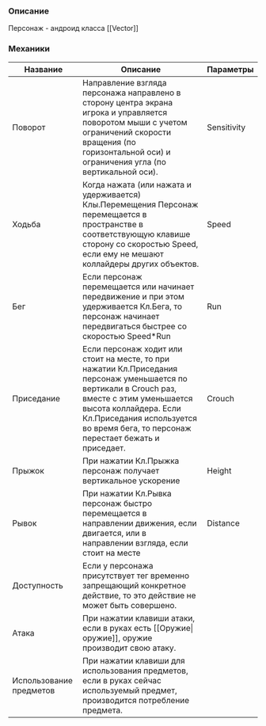 ### Описание
Персонаж - андроид класса [[Vector]]
### Механики

| Название                | Описание                                                                                                                                                                                                                                                   | Параметры   |
| ----------------------- | ---------------------------------------------------------------------------------------------------------------------------------------------------------------------------------------------------------------------------------------------------------- | ----------- |
| Поворот                 | Направление взгляда персонажа направлено в сторону центра экрана игрока и управляется поворотом мыши с учетом ограничений скорости вращения (по горизонтальной оси) и ограничения угла (по вертикальной оси).                                              | Sensitivity |
| Ходьба                  | Когда нажата (или нажата и удерживается) Клы.Перемещения Персонаж перемещается в пространстве в соответствующую клавише сторону со скоростью Speed, если ему не мешают коллайдеры других объектов.                                                         | Speed       |
| Бег                     | Если персонаж перемещается или начинает передвижение и при этом удерживается Кл.Бега, то персонаж начинает передвигаться быстрее со скоростью Speed*Run                                                                                                    | Run         |
| Приседание              | Если персонаж ходит или стоит на месте, то при нажатии Кл.Приседания персонаж уменьшается по вертикали в Crouch раз, вместе с этим уменьшается высота коллайдера. Если Кл.Приседания используется во время бега, то персонаж перестает бежать и приседает. | Crouch      |
| Прыжок                  | При нажатии Кл.Прыжка персонаж получает вертикальное ускорение                                                                                                                                                                                             | Height      |
| Рывок                   | При нажатии Кл.Рывка персонаж быстро перемещается в направлении движения, если двигается, или в направлении взгляда, если стоит на месте                                                                                                                   | Distance    |
| Доступность             | Если у персонажа присутствует тег временно запрещающий конкретное действие, то это действие не может быть совершено.                                                                                                                                       |             |
| Атака                   | При нажатии клавиши атаки, если в руках есть [[Оружие\|оружие]], оружие производит свою атаку.                                                                                                                                                             |             |
| Использование предметов | При нажатии клавиши для использования предметов, если в руках сейчас используемый предмет, производится потребление предмета.                                                                                                                              |             |



